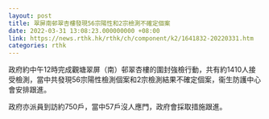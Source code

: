 ```yaml
---
layout: post
title: 翠屏南邨翠杏樓發現56宗陽性和2宗檢測不確定個案
date: 2022-03-31 13:08:23.000000000 +08:00
link: https://news.rthk.hk/rthk/ch/component/k2/1641832-20220331.htm
categories: rthk
---
```


政府約中午12時完成觀塘翠屏（南）邨翠杏樓的圍封強檢行動，共有約1410人接受檢測，當中共發現56宗陽性檢測個案和2宗檢測結果不確定個案，衞生防護中心會安排跟進。
 
政府亦派員到訪約750戶，當中57戶沒人應門，政府會採取措施跟進。
